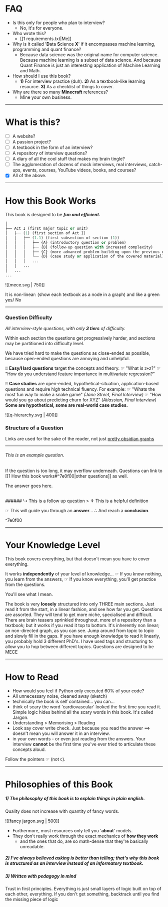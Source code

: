 # FAQ

- Is this only for people who plan to interview? 
	- No, it's for everyone.  
- Who wrote this? 
	- [[1 requirements.txt|Me]]
- Why is it called '**D**ata **S**cience **X**' if it encompasses machine learning, programming and quant finance? 
	- Because data science was the original name for computer science. Because machine learning is a subset of data science. And because Quant Finance is just an interesting application of Machine Learning and Math. 
- How should I use this book? 
	- **1)** For interview practice (duh). **2)** As a textbook-like learning resource. **3)** As a checklist of things to cover. 
-  Why are there so many **Minecraft** references?
	- Mine your own business. 

---

# What is this?

- [ ] A website?
- [ ] A passion project?
- [ ] A textbook in the form of an interview? 
- [ ] A repository of interview questions? 
- [ ] A diary of all the cool stuff that makes my brain tingle?
- [ ] The agglomeration of dozens of mock interviews, real interviews, catch-ups, events, courses, YouTube videos, books, and courses?
- [x] All of the above.

---


# How this Book Works

This book is designed to be ***fun and efficient.*** 

```python
│
├── Act I (first major topic or unit)
│   ├── (1) (first section of Act I)
│   │   ├── (1.1) (first subsection of section (1))
│   │   │   ├── {A} (introductory question or problem)
│   │   │   ├── {B} (follow-up question with increased complexity)
│   │   │   ├── {C} (more advanced problem building upon the previous ones)
│   │   │   └── {D} (case study or application of the covered material)
│   │   │   ...
│   │   ...
│   ...
...
```


![[mece.svg | 750]]

It is non-linear: (show each textbook as a node in a graph) and like a green yes/ No

---
### Question Difficulty

*All interview-style questions, with only **3 tiers** of difficulty.* 

Within each section the questions get progressively harder, and sections may be partitioned into difficulty level. 

We have tried hard to make the questions as close-ended as possible, because open-ended questions are annoying and unhelpful. 

⍰ **Easy/Hard questions** target the concepts and theory. 
☞ "What is `2+2`?"
☞ "How do you understand feature importance in multivariate regression?"

⍰ **Case studies** are open-ended, hypothetical-situation, application-based questions and require high technical fluency. For example: 
☞ "Whats the most fun way to make a snake game" *(Jane Street, Final Interview)*
☞ "How would you go about predicting churn for XYZ" *(Atlassian, Final Interview)*
**Some are hypothetical, some are real-world case studies.** 

<div style="text-align: centre;">
</div>

![[q-hierarchy.svg | 400]]
### Structure of a Question

Links are used for the sake of the reader, not just [pretty obsidian graphs](https://forum.obsidian.md/t/obsidian-graph-of-the-year-2020-nomination-thread/9365/12)

---

###### This is an example question.
If the question is too long, it may overflow underneath. Questions can link to [[1 How this book works#^7e0f00|other questions]] as well.

The answer goes here. 

<br>
###### ↳ This is a follow up question
> ⚘ This is a helpful definition

☞ This will guide you through an **answer**...
∴ And reach a **conclusion**. 

^7e0f00

---

# Your Knowledge Level

This book covers everything, but that doesn't mean you have to cover everything. 

It works **independently** of your level of knowledge... 
☞ If you know nothing, you learn from the answers, 
☞ If you know everything, you'll get practice from the questions. 

You'll see what I mean. 

The book is very **loosely** structured into only THREE main sections. Just read it from the start, in a linear fashion, and see how far you get. Questions are assorted. They will tend to get more niche, specialised and difficult. There are brain teasers sprinkled throughout. more of a repository than a textbook; but it works if you read it top to bottom. It's inherently non linear; an non-directed graph, as you can see. Jump around from topic to topic and slowly fill in the gaps. If you have enough knowledge to read it linearly, you probably hold 3 different PhD's. I have used tags and structuring to allow you to hop between different topics. Questions are designed to be MECE

---

# How to Read

- How would you feel if Python only executed 60% of your code? 
- All unnecessary noise, cleaned away (sketch)
- technically the book is self contained... you can... 
- think of scary the word 'cardiovascular' looked the first time you read it. Simple logic hides behind all the scary words in this book. It's called Jargon. 
- Understanding > Memorising > Reading 
- Look say cover write check. Just because you read the answer $\implies$ doesn't mean you will answer it in an interview. 
-  in your own words - or even just reading from the answers. Your interview **cannot** be the first time you've ever tried to articulate these concepts aloud. 

Follow the pointers ☞ (not `C`). 


---

# Philosophies of this Book

##### 1) The philosophy of this book is to explain things in plain english.

Quality does not increase with quantity of fancy words. 


![[fancy jargon.svg | 500]]


- Furthermore, most resources only tell you '**about**' models. 
- They don't really work through the exact mechanics of **how they work**
	- and the ones that do, are so math-dense that they're basically unreadable. 

##### 2) I've always believed **asking** is better than **telling**; that's why this book is structured as an interview instead of an informatory textbook. 

##### 3) Written with pedagogy in mind


Trust in first principles. Everything is just small layers of logic built on top of each other, everything. If you don't get something, backtrack until you find the missing piece of logic 